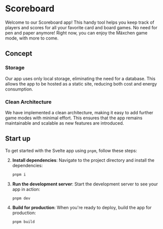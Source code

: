 # Scoreboard

Welcome to our Scoreboard app! This handy tool helps you keep track of players and scores for all your favorite card and board games. No need for pen and paper anymore! Right now, you can enjoy the Mäxchen game mode, with more to come.

## Concept

### Storage

Our app uses only local storage, eliminating the need for a database. This allows the app to be hosted as a static site, reducing both cost and energy consumption.

### Clean Architecture

We have implemented a clean architecture, making it easy to add further game modes with minimal effort. This ensures that the app remains maintainable and scalable as new features are introduced.

## Start up

To get started with the Svelte app using `pnpm`, follow these steps:

2. **Install dependencies**: Navigate to the project directory and install the dependencies:

   ```sh
   pnpm i
   ```

3. **Run the development server**: Start the development server to see your app in action:

   ```sh
   pnpm dev
   ```

4. **Build for production**: When you're ready to deploy, build the app for production:
   ```sh
   pnpm build
   ```
